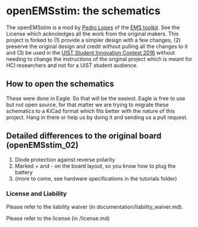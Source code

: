 # openEMSstim: the schematics 

The openEMSstim is a mod by [Pedro Lopes](plopes.org) of the [EMS toolkit](https://bitbucket.org/MaxPfeiffer/letyourbodymove/wiki/Home). See the License which acknoledges all the work from the original makers. This project is forked to (1) provide a simpler design with a few changes, (2) preserve the original design and credit without pulling all the changes to it and (3) be used in the [UIST Student Innovation Contest 2016](https://uist.acm.org/uist2016/contest) without needing to change the instructions of the original project which is meant for HCI researchers and not for a UIST student audience. 	

## How to open the schematics
These were done in Eagle. So that will be the easiest. Eagle is free to use but not open source, for that matter we are trying to migrate these schematics to a KiCad format which fits better with the nature of this project. Hang in there or help us by doing it and sending us a pull request. 

## Detailed differences to the original board (openEMSstim_02)
1. Diode protection against reverse polarity
2. Marked + and - on the board layout, so you know how to plug the battery
3. (more to come, see hardware specifications in the tutorials folder) 

### License and Liability

Please refer to the liability waiver (in documentation/liability_waiver.md).

Please refer to the license (in /license.md)

